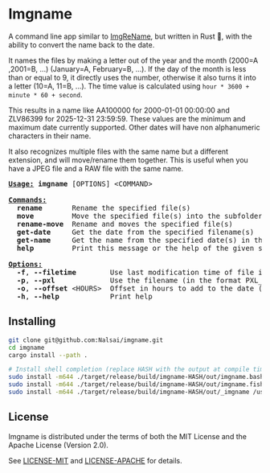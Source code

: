 # Imgname

A command line app similar to [ImgReName](https://github.com/Nalsai/ImgReName/), but written in Rust 🦀, with the ability to convert the name back to the date.

It names the files by making a letter out of the year and the month (2000=A ,2001=B, ...) (January=A, February=B, ...).
If the day of the month is less than or equal to 9, it directly uses the number, otherwise it also turns it into a letter (10=A, 11=B, ...).
The time value is calculated using `hour * 3600 + minute * 60 + second`.

This results in a name like AA100000 for 2000-01-01 00:00:00 and ZLV86399 for 2025-12-31 23:59:59.
These values are the minimum and maximum date currently supported. Other dates will have non alphanumeric characters in their name.

It also recognizes multiple files with the same name but a different extension, and will move/rename them together. This is useful when you have a JPEG file and a RAW file with the same name.

<pre><u style="text-decoration-style:solid"><b>Usage:</b></u> <b>imgname</b> [OPTIONS] &lt;COMMAND&gt;

<u style="text-decoration-style:solid"><b>Commands:</b></u>
  <b>rename</b>       Rename the specified file(s)
  <b>move</b>         Move the specified file(s) into the subfolder YYYY-MM-DD
  <b>rename-move</b>  Rename and moves the specified file(s)
  <b>get-date</b>     Get the date from the specified filename(s)
  <b>get-name</b>     Get the name from the specified date(s) in the format: &quot;2016:05:04 03:02:01&quot;
  <b>help</b>         Print this message or the help of the given subcommand(s)

<u style="text-decoration-style:solid"><b>Options:</b></u>
  <b>-f</b>, <b>--filetime</b>        Use last modification time of file instead of exif metadata (can&apos;t be combined with -p)
  <b>-p</b>, <b>--pxl</b>             Use the filename (in the format PXL_20200820_141005222) instead of exif metadata (can&apos;t be combined with -f)
  <b>-o</b>, <b>--offset</b> &lt;HOURS&gt;  Offset in hours to add to the date (use this to set the timezone for videos)
  <b>-h</b>, <b>--help</b>            Print help</pre>

## Installing

```sh
git clone git@github.com:Nalsai/imgname.git
cd imgname
cargo install --path .

# Install shell completion (replace HASH with the output at compile time, path may vary depending on your system)
sudo install -m644 ./target/release/build/imgname-HASH/out/imgname.bash /usr/share/bash-completion/completions/imgname  # Bash
sudo install -m644 ./target/release/build/imgname-HASH/out/imgname.fish /usr/share/fish/completions/imgname.fish        # Fish
sudo install -m644 ./target/release/build/imgname-HASH/out/_imgname /usr/share/zsh/site-functions/_imgname              # Zsh
```

## License

Imgname is distributed under the terms of both the MIT License and the Apache License (Version 2.0).

See [LICENSE-MIT](LICENSE-MIT) and [LICENSE-APACHE](LICENSE-APACHE) for details.
